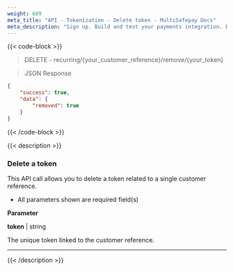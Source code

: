 ```yaml
---
weight: 609
meta_title: "API - Tokenization - Delete token - MultiSafepay Docs"
meta_description: "Sign up. Build and test your payments integration. Explore our products and services. Use our API Reference, SDKs, and wrappers. Get support."
---
```


{{< code-block >}}

> DELETE - recurring/{your_customer_reference}/remove/{your_token}

> JSON Response
```json
{
    "success": true,
    "data": {
        "removed": true
    }
}
```

{{< /code-block >}}

{{< description >}}

### Delete a token

This API call allows you to delete a token related to a single customer reference.

* All parameters shown are required field(s)

**Parameter**

__token__ | string

The unique token linked to the customer reference.  

----------------

{{< /description >}}